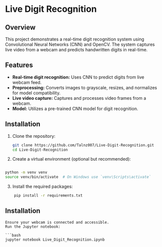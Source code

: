 # Live Digit Recognition

## Overview

This project demonstrates a real-time digit recognition system using Convolutional Neural Networks (CNN) and OpenCV. The system captures live video from a webcam and predicts handwritten digits in real-time.

## Features

- **Real-time digit recognition:** Uses CNN to predict digits from live webcam feed.
- **Preprocessing:** Converts images to grayscale, resizes, and normalizes for model compatibility.
- **Live video capture:** Captures and processes video frames from a webcam.
- **Model:** Utilizes a pre-trained CNN model for digit recognition.

## Installation

1. Clone the repository:
   ```bash
   git clone https://github.com/Talnz007/Live-Digit-Recognition.git
   cd Live-Digit-Recognition
   
2. Create a virtual environment (optional but recommended):

```bash

python -m venv venv
source venv/bin/activate  # On Windows use `venv\Scripts\activate`
```
3. Install the required packages:
```bash
    pip install -r requirements.txt
```

## Installation

    Ensure your webcam is connected and accessible.
    Run the Jupyter notebook:

    ```bash
    jupyter notebook Live_Digit_Recognition.ipynb

    
